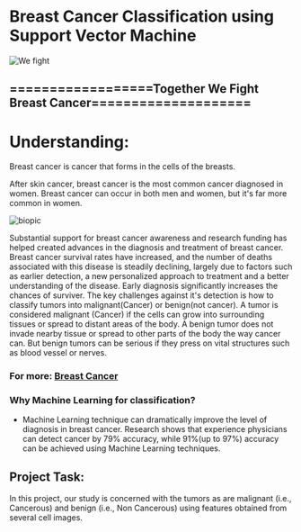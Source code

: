 # Breast Cancer Classification using Support Vector Machine

![We fight](https://www.legacycommunityhealth.org/wp-content/uploads/2018/10/breast-cancer-pink-ribbon-1.png)

## ==================Together We Fight Breast Cancer====================

# Understanding:
Breast cancer is cancer that forms in the cells of the breasts.

After skin cancer, breast cancer is the most common cancer diagnosed in women. Breast cancer can occur in both men and women, but it's far more common in women.

![biopic](https://www.mayoclinic.org/-/media/kcms/gbs/patient-consumer/images/2013/11/15/17/39/ds00328_-ds00982_-ds000983_-ds01063_-ds01070_-hq00348_im01880_r7_breastthu_jpg.png)

Substantial support for breast cancer awareness and research funding has helped created advances in the diagnosis and treatment of breast cancer. Breast cancer survival rates have increased, and the number of deaths associated with this disease is steadily declining, largely due to factors such as earlier detection, a new personalized approach to treatment and a better understanding of the disease.
Early diagnosis significantly increases the chances of surviver. The key challenges against it's detection is how to classify tumors into malignant(Cancer) or benign(not cancer). A tumor is considered malignant (Cancer) if the cells can grow into surrounding tissues or spread to distant areas of the body. A benign tumor does not invade nearby tissue or spread to other parts of the body the way cancer can. But benign tumors can be serious if they press on vital structures such as blood vessel or nerves.

### For more: [Breast Cancer](https://www.cancer.org/cancer/breast-cancer/about/what-is-breast-cancer.html)

### Why Machine Learning for classification?
* Machine Learning technique can dramatically improve the level of diagnosis in breast cancer. Research shows that experience physicians can detect cancer by 79% accuracy, while 91%(up to 97%) accuracy can be achieved using Machine Learning techniques.

## Project Task:
In this project, our study is concerned with the tumors as are malignant (i.e., Cancerous) and benign (i.e., Non Cancerous) using features obtained from several cell images.





